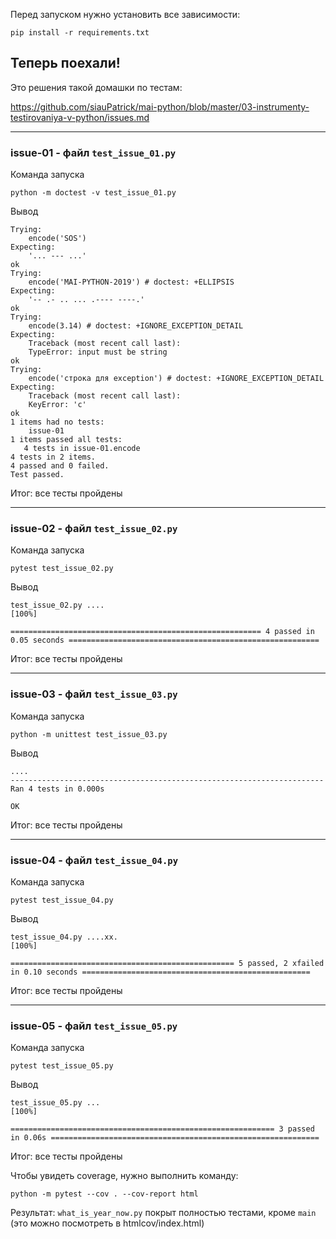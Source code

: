 Перед запуском нужно установить все зависимости:

`pip install -r requirements.txt`

## Теперь поехали!

Это решения такой домашки по тестам:

https://github.com/siauPatrick/mai-python/blob/master/03-instrumenty-testirovaniya-v-python/issues.md

----

### **issue-01** - файл `test_issue_01.py`

Команда запуска

`python -m doctest -v test_issue_01.py`

Вывод

```
Trying:
    encode('SOS')
Expecting:
    '... --- ...'
ok
Trying:
    encode('MAI-PYTHON-2019') # doctest: +ELLIPSIS
Expecting:
    '-- .- .. ... .---- ----.'
ok
Trying:
    encode(3.14) # doctest: +IGNORE_EXCEPTION_DETAIL
Expecting:
    Traceback (most recent call last):
    TypeError: input must be string
ok
Trying:
    encode('строка для exception') # doctest: +IGNORE_EXCEPTION_DETAIL
Expecting:
    Traceback (most recent call last):
    KeyError: 'с'
ok
1 items had no tests:
    issue-01
1 items passed all tests:
   4 tests in issue-01.encode
4 tests in 2 items.
4 passed and 0 failed.
Test passed.
```

Итог: все тесты пройдены

----

### **issue-02** - файл `test_issue_02.py`

Команда запуска

`pytest test_issue_02.py`

Вывод

```
test_issue_02.py ....                                                                                                              [100%]

======================================================== 4 passed in 0.05 seconds ========================================================
```

Итог: все тесты пройдены

----

### **issue-03** - файл `test_issue_03.py`

Команда запуска

`python -m unittest test_issue_03.py`

Вывод

```
....
----------------------------------------------------------------------
Ran 4 tests in 0.000s

OK
```

Итог: все тесты пройдены

----

### **issue-04** - файл `test_issue_04.py`

Команда запуска

`pytest test_issue_04.py`

Вывод

```
test_issue_04.py ....xx.                                                                                                           [100%]

================================================== 5 passed, 2 xfailed in 0.10 seconds ===================================================
```

Итог: все тесты пройдены

----

### **issue-05** - файл `test_issue_05.py`

Команда запуска

`pytest test_issue_05.py`

Вывод

```
test_issue_05.py ...                                                                                                               [100%]

=========================================================== 3 passed in 0.06s ============================================================
```

Итог: все тесты пройдены

Чтобы увидеть coverage, нужно выполнить команду:

`python -m pytest --cov . --cov-report html`

Результат: `what_is_year_now.py` покрыт полностью тестами, кроме `main` (это можно посмотреть в htmlcov/index.html)

